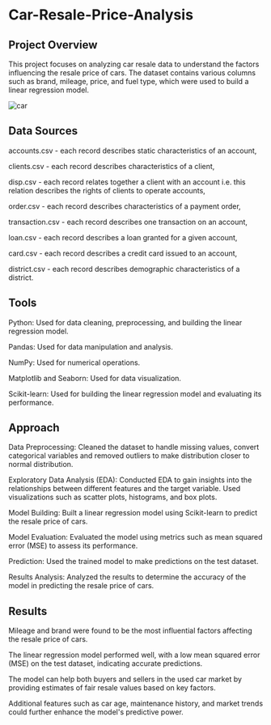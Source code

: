 # Car-Resale-Price-Analysis

## Project Overview
This project focuses on analyzing car resale data to understand the factors influencing the resale price of cars. The dataset contains various columns such as brand, mileage, price, and fuel type, which were used to build a linear regression model.

![car](https://github.com/HetKothari1/Car-Resale-Price-Analysis/assets/167286650/fa664bbc-85e2-4c91-a759-ac3723598687)

## Data Sources
accounts.csv - each record describes static characteristics of an account,

clients.csv  - each record describes characteristics of a client,

disp.csv - each record relates together a client with an account i.e. this relation describes the rights of clients to operate accounts,

order.csv - each record describes characteristics of a payment order,

transaction.csv - each record describes one transaction on an account,

loan.csv  - each record describes a loan granted for a given account,

card.csv  - each record describes a credit card issued to an account,

district.csv - each record describes demographic characteristics of a district.

## Tools
Python: Used for data cleaning, preprocessing, and building the linear regression model.

Pandas: Used for data manipulation and analysis.

NumPy: Used for numerical operations.

Matplotlib and Seaborn: Used for data visualization.

Scikit-learn: Used for building the linear regression model and evaluating its performance.

## Approach
Data Preprocessing: Cleaned the dataset to handle missing values, convert categorical variables and removed outliers to make distribution closer to normal distribution.

Exploratory Data Analysis (EDA): Conducted EDA to gain insights into the relationships between different features and the target variable. Used visualizations such as scatter plots, histograms, and box plots.

Model Building: Built a linear regression model using Scikit-learn to predict the resale price of cars.

Model Evaluation: Evaluated the model using metrics such as mean squared error (MSE) to assess its performance.

Prediction: Used the trained model to make predictions on the test dataset.

Results Analysis: Analyzed the results to determine the accuracy of the model in predicting the resale price of cars.

## Results
Mileage and brand were found to be the most influential factors affecting the resale price of cars.

The linear regression model performed well, with a low mean squared error (MSE) on the test dataset, indicating accurate predictions.

The model can help both buyers and sellers in the used car market by providing estimates of fair resale values based on key factors.

 Additional features such as car age, maintenance history, and market trends could further enhance the model's predictive power.
